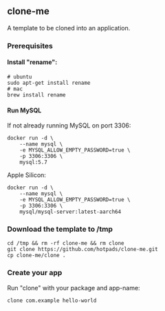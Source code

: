 ## clone-me

A template to be cloned into an application.

### Prerequisites

#### Install "rename":

```
# ubuntu
sudo apt-get install rename
# mac
brew install rename
```

#### Run MySQL

If not already running MySQL on port 3306:

```
docker run -d \
	--name mysql \
	-e MYSQL_ALLOW_EMPTY_PASSWORD=true \
	-p 3306:3306 \
	mysql:5.7
```

Apple Silicon:
```
docker run -d \
	--name mysql \
	-e MYSQL_ALLOW_EMPTY_PASSWORD=true \
	-p 3306:3306 \
	mysql/mysql-server:latest-aarch64
```

### Download the template to /tmp

```
cd /tmp && rm -rf clone-me && rm clone
git clone https://github.com/hotpads/clone-me.git
cp clone-me/clone .
```

### Create your app

Run "clone" with your package and app-name:

```
clone com.example hello-world
```
